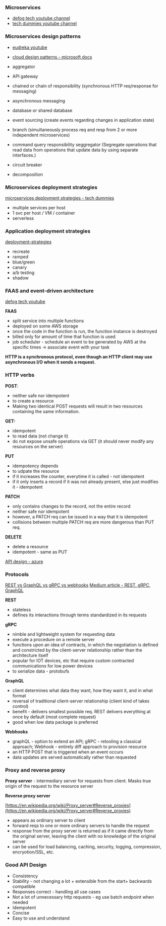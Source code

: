 
### Microservices

- [defog tech youtube channel](https://www.youtube.com/playlist?list=PLhfHPmPYPPRk5WxsLhQIOEznHEeFJAoVM)
- [tech dummies youtube channel](https://www.youtube.com/playlist?list=PLkQkbY7JNJuDqCFncFdTzGm6cRYCF-kZO)


### Microservices design patterns

- [eudreka youtube](https://www.youtube.com/watch?v=xuH81XGWeGQ&ab_channel=edureka%21)
- [cloud design patterns - microsoft docs](https://docs.microsoft.com/en-us/azure/architecture/patterns/)


- aggregator
- API gateway
- chained or chain of responsibility (synchronous HTTP req/response for messaging)
- asynchronous messaging
- database or shared database
- event sourcing (create events regarding changes in application state)
- branch (simultaneously process req and resp from 2 or more independent microservices)
- command query responsibility seggregator (Segregate operations that read data from operations that update data by using separate interfaces.)
- circuit breaker
- decomposition

### Microservices deployment strategies
[microservices deployment strategies - tech dummies](https://www.youtube.com/watch?v=XJS_GwcLfHc&list=PLkQkbY7JNJuDqCFncFdTzGm6cRYCF-kZO&index=10&ab_channel=TechDummies)
- multiple services per host
- 1 svc per host / VM / container
- serverless

### Application deployment strategies
[deployment-strategies](https://thenewstack.io/deployment-strategies/)
- recreate
- ramped
- blue/green
- canary
- a/b testing
- shadow

### FAAS and event-driven architecture
[defog tech youtube](https://www.youtube.com/watch?v=h-vD_hycQjk&ab_channel=DefogTech)

**FAAS**
- split service into multiple functions
- deployed on some AWS storage
- once the code in the function is run, the function instance is destroyed
- billed only for amount of time that function is used
- job scheduler - schedule an event to be generated by AWS  at the specific times → associate event with your task


**HTTP is a synchronous protocol, even though an HTTP client may use asynchronous I/O when it sends a request.**


### HTTP verbs

**POST**: 
- neither safe nor idempotent
- to create a resource
- Making two identical POST requests will result in two resources containing the same information.

**GET:**
- idempotent
- to read data (not change it)
- do not expose unsafe operations via GET (it should never modify any resources on the server)

**PUT**
- idempotency depends
- to udpate the resource
- if it increases the counter, everytime it is called - not idempotent
- if it only inserts a record if it was not already present, else just modifies it - idempotent

**PATCH**
- only contains changes to the record, not the entire record
- neither safe nor idempotent
- however, a PATCH req can be issued in a way that it is idempotent
- collisions between multiple PATCH req are more dangerous than PUT req.

**DELETE**
- delete a resource
- idempotent - same as PUT


[API design - azure](https://docs.microsoft.com/en-us/azure/architecture/microservices/design/api-design)


### Protocols
[REST vs GraphQL vs gRPC vs webhooks](https://nordicapis.com/when-to-use-what-rest-graphql-webhooks-grpc/)
[Medium article - REST, gRPC, GraphQL](https://medium.com/@saboteurkid/apis-solution-debate-rest-vs-grpc-vs-graphql-d9c25e44d6)

**REST**

- stateless
- defines its interactions through terms standardized in its requests

**gRPC**

- nimble and lightweight system for requesting data
- execute a procedure on a remote server
- functions upon an idea of contracts, in which the negotiation is defined and constricted by the client-server relationship rather than the architecture itself
- popular for IOT devices, etc that require custom contracted communications for low power devices
- to serialize data - protobufs

**GraphQL**

- client determines what data they want, how they want it, and in what format
- reversal of traditional client-server relationship (client kind of takes control)
- benefit - delivers smallest possible req. REST delivers everything at once by default (most complete request)
- good when low data package is preferred

**Webhooks**

- graphQL - option to extend an API; gRPC - retooling a classical approach; Webhook - entirely diff approach to provision resource
- an HTTP POST that is triggered when an event occurs
- data updates are served automatically rather than requested


### Proxy and reverse proxy

**Proxy server** - intermediary server for requests from client. Masks true origin of the request to the resource server

**Reverse proxy server** 

[https://en.wikipedia.org/wiki/Proxy_server#Reverse_proxies](https://en.wikipedia.org/wiki/Proxy_server#Reverse_proxies)

- appears as ordinary server to client
- forward reqs to one or more ordinary servers to handle the request
- response from the proxy server is returned as if it came directly from the original server, leaving the client with no knowledge of the original server
- can be used for load balancing, caching, security, logging, compression, encryotion/SSL, etc.


### Good API Design
- Consistency
- Stability - not changing a lot + extensible from the start+ backwards compatible
- Responses correct - handling all use cases
- Not a lot of unnecessary http requests - eg use batch endpoint when needed
- Idempotent
- Concise
- Easy to use and understand
